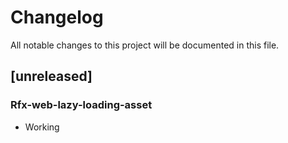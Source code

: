 # Changelog

All notable changes to this project will be documented in this file.

## [unreleased]

### Rfx-web-lazy-loading-asset

- Working

<!-- generated by git-cliff -->
